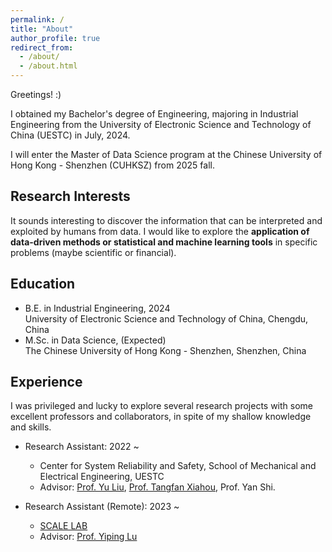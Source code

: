 ```yaml
---
permalink: /
title: "About"
author_profile: true
redirect_from: 
  - /about/
  - /about.html
---
```


Greetings! :) 

I obtained my Bachelor's degree of Engineering, majoring in Industrial Engineering from the University of Electronic Science and Technology of China (UESTC) in July, 2024. 

I will enter the Master of Data Science program at the Chinese University of Hong Kong - Shenzhen (CUHKSZ) from 2025 fall.

Research Interests
------
It sounds interesting to discover the information that can be interpreted and exploited by humans from data. I would like to explore the **application of data-driven methods or statistical and machine learning tools** in specific problems (maybe scientific or financial).

Education
------
* B.E. in Industrial Engineering, 2024 <br> University of Electronic Science and Technology of China, Chengdu, China
* M.Sc. in Data Science, (Expected) <br> The Chinese University of Hong Kong - Shenzhen, Shenzhen, China

Experience
------
I was privileged and lucky to explore several research projects with some excellent professors and collaborators, in spite of my shallow knowledge and skills.

* Research Assistant: 2022 ~
  * Center for System Reliability and Safety, School of Mechanical and Electrical Engineering, UESTC
  * Advisor: [Prof. Yu Liu](https://faculty.uestc.edu.cn/yuliu/en/index.htm), [Prof. Tangfan Xiahou](https://scholar.google.com/citations?user=iandqcUAAAAJ), Prof. Yan Shi.
 
* Research Assistant (Remote): 2023 ~
  * [SCALE LAB](https://scale-lab-northwestern.github.io/)
  * Advisor: [Prof. Yiping Lu](https://2prime.github.io/)



